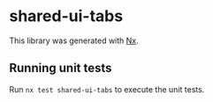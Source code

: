 # shared-ui-tabs

This library was generated with [Nx](https://nx.dev).

## Running unit tests

Run `nx test shared-ui-tabs` to execute the unit tests.
